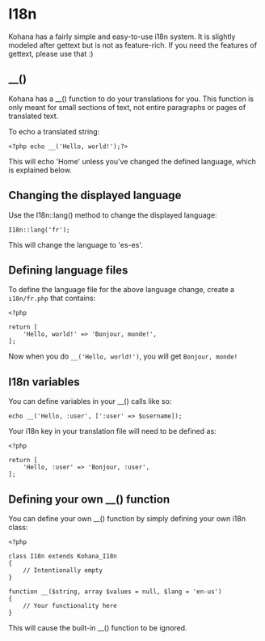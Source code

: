 # I18n

Kohana has a fairly simple and easy-to-use i18n system. It is slightly modeled after gettext but is not as feature-rich. If you need the features of gettext, please use that :)

## __()

Kohana has a __() function to do your translations for you. This function is only meant for small sections of text, not entire paragraphs or pages of translated text.

To echo a translated string:

    <?php echo __('Hello, world!');?>

This will echo 'Home' unless you've changed the defined language, which is explained below.

## Changing the displayed language

Use the I18n::lang() method to change the displayed language:

    I18n::lang('fr');

This will change the language to 'es-es'.

## Defining language files

To define the language file for the above language change, create a `i18n/fr.php` that contains:

    <?php

    return [
        'Hello, world!' => 'Bonjour, monde!',
    ];

Now when you do `__('Hello, world!')`, you will get `Bonjour, monde!`

## I18n variables

You can define variables in your __() calls like so:

    echo __('Hello, :user', [':user' => $username]);

Your i18n key in your translation file will need to be defined as:

    <?php

    return [
        'Hello, :user' => 'Bonjour, :user',
    ];

## Defining your own __() function

You can define your own __() function by simply defining your own i18n class:

    <?php

    class I18n extends Kohana_I18n
    {
        // Intentionally empty
    }

    function __($string, array $values = null, $lang = 'en-us')
    {
        // Your functionality here
    }

This will cause the built-in __() function to be ignored.